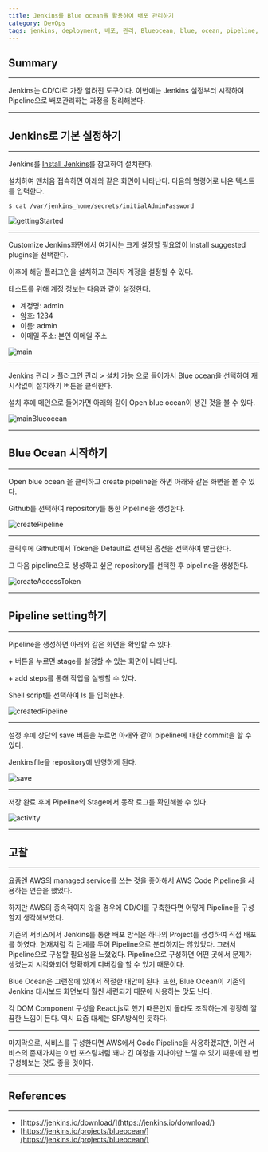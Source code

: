 ```yaml
---
title: Jenkins를 Blue ocean을 활용하여 배포 관리하기
category: DevOps
tags: jenkins, deployment, 배포, 관리, Blueocean, blue, ocean, pipeline, cdci, cd, ci
---
```

## Summary
---
Jenkins는 CD/CI로 가장 알려진 도구이다. 이번에는 Jenkins 설정부터 시작하여 Pipeline으로 배포관리하는 과정을 정리해본다.

---
## Jenkins로 기본 설정하기
---

Jenkins를 [Install Jenkins](https://jenkins.io/doc/book/installing/)를 참고하여 설치한다.

설치하여 맨처음 접속하면 아래와 같은 화면이 나타난다.
다음의 명령어로 나온 텍스트를 입력한다.
```
$ cat /var/jenkins_home/secrets/initialAdminPassword
```

![gettingStarted](/images/jenkins/gettingStarted.png)


---

Customize Jenkins화면에서 여기서는 크게 설정할 필요없이 Install suggested plugins을 선택한다.

이후에 해당 플러그인을 설치하고 관리자 계정을 설정할 수 있다.

테스트를 위해 계정 정보는 다음과 같이 설정한다.

- 계정명: admin
- 암호: 1234
- 이름: admin
- 이메일 주소: 본인 이메일 주소

![main](/images/jenkins/main.png)


---

Jenkins 관리 > 플러그인 관리 > 설치 가능 으로 들어가서 Blue ocean을 선택하여 재시작없이 설치하기 버튼을 클릭한다.

설치 후에 메인으로 들어가면 아래와 같이 Open blue ocean이 생긴 것을 볼 수 있다.

![mainBlueocean](/images/jenkins/mainBlueocean.png)


---
## Blue Ocean 시작하기
---

Open blue ocean 을 클릭하고 create pipeline을 하면 아래와 같은 화면을 볼 수 있다.

Github를 선택하여 repository를 통한 Pipeline을 생성한다.

![createPipeline](/images/jenkins/createPipeline.png)


---

클릭후에 Github에서 Token을 Default로 선택된 옵션을 선택하여 발급한다.

그 다음 pipeline으로 생성하고 싶은 repository를 선택한 후 pipeline을 생성한다.

![createAccessToken](/images/jenkins/createAccessToken.png)


---
## Pipeline setting하기
---

Pipeline을 생성하면 아래와 같은 화면을 확인할 수 있다.

\+ 버튼을 누르면 stage를 설정할 수 있는 화면이 나타난다.

\+ add steps를 통해 작업을 실행할 수 있다.

Shell script를 선택하여 ls 를 입력한다.

![createdPipeline](/images/jenkins/createdPipeline.png)


---

설정 후에 상단의 save 버튼을 누르면 아래와 같이 pipeline에 대한 commit을 할 수 있다.

Jenkinsfile을 repository에 반영하게 된다.

![save](/images/jenkins/save.png)


---

저장 완료 후에 Pipeline의 Stage에서 동작 로그를 확인해볼 수 있다.

![activity](/images/jenkins/activity.png)


---
## 고찰
---

요즘엔 AWS의 managed service를 쓰는 것을 좋아해서 AWS Code Pipeline을 사용하는 연습을 했었다.

하지만 AWS의 종속적이지 않을 경우에 CD/CI를 구축한다면 어떻게 Pipeline을 구성할지 생각해보았다.

기존의 서비스에서 Jenkins를 통한 배포 방식은 하나의 Project를 생성하여 직접 배포를 하였다. 현재처럼 각 단계를 두어 Pipeline으로 분리하지는 않았었다.
그래서 Pipeline으로 구성할 필요성을 느꼈었다.
Pipeline으로 구성하면 어떤 곳에서 문제가 생겼는지 시각화되어 명확하게 디버깅을 할 수 있기 때문이다.

Blue Ocean은 그런점에 있어서 적절한 대안이 된다. 또한, Blue Ocean이 기존의 Jenkins 대시보드 화면보다 훨씬 세련되기 때문에 사용하는 맛도 난다.

각 DOM Component 구성을 React.js로 했기 때문인지 몰라도 조작하는게 굉장히 깔끔한 느낌이 든다. 역시 요즘 대세는 SPA방식인 듯하다.

---

마지막으로, 서비스를 구성한다면 AWS에서 Code Pipeline을 사용하겠지만, 이런 서비스의 존재가치는 이번 포스팅처럼 꽤나 긴 여정을 지나야만 느낄 수 있기 때문에 한 번 구성해보는 것도 좋을 것이다.

---
## References
---

- [https://jenkins.io/download/](https://jenkins.io/download/)
- [https://jenkins.io/projects/blueocean/](https://jenkins.io/projects/blueocean/)


